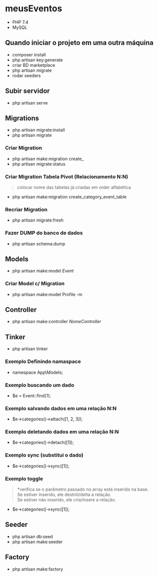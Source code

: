 # meusEventos

- PHP 7.4
- MySQL

## Quando iniciar o projeto em uma outra máquina
- composer install
- php artisan key:generate
- criar BD marketplace
- php artisan migrate
- rodar seeders

## Subir servidor
- php artisan serve

## Migrations

- php artisan migrate:install
- php artisan migrate

### Criar Migration
- php artisan make:migration create_
- php artisan migrate:status

### Criar Migration Tabela Pivot (Relacionamento N:N)
> colocar nome das tabelas já criadas em order alfabética
- php artisan make:migration create_category_event_table

### Recriar Migration
- php artisan migrate:fresh

### Fazer DUMP do banco de dados
- php artisan schema:dump

## Models
- php artisan make:model *Event* 

### Criar Model c/ Migration
- php artisan make:model Profile -m

## Controller
- php artisan make:controller *NomeController*

## Tinker
- php artisan tinker

### Exemplo Definindo namaspace
- namespace App\Models;

### Exemplo buscando um dado
- $e = Event::find(1);

### Exemplo salvando dados em uma relação N:N
- $e->categories()->attach([1, 2, 3]);

### Exemplo deletando dados em uma relação N:N
- $e->categories()->detach([1]);

### Exemplo sync (substitui o dado)
- $e->categories()->sync([1]);

### Exemplo toggle
> *verifica se o parâmetro passado no array está inserido na base.  
> Se estiver inserido, ele destrói/delta a relação.  
> Se estiver não inserido, ele cria/insere a relação.  
- $e->categories()->sync([1]);

## Seeder
- php artisan db:seed
- php artisan make:seeder

## Factory
- php artisan make:factory 